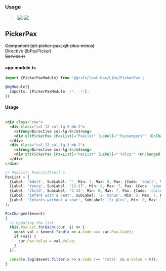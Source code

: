 ### Usage

> [![](https://img.shields.io/badge/Main-readme-white?style=for-the-badge)](../../readme.md)
> [![](https://img.shields.io/badge/readme-white?style=for-the-badge)](readme.md)

## PickerPax

~~Component (qlt-picker-pax, qlt-plus-minus)~~  
Directive (lbPaxPicker)  
~~Service ()~~

#### app.module.ts

```typescript
import {PickerPaxModule} from '@qrsln/loot-box/Libs/PickerPax';

@NgModule({
  imports: [PickerPaxModule, /*...*/],
})
```  

#### Usage

```html

<div class="row">
  <div class="col-12 col-lg-9 mb-2">
    <strong>Directive col-lg-9</strong>
    <div qltPickerPax [PaxList]="PaxList" [Label]="'Passengers'" (OnChanged)="PaxChanged($event)"></div>
  </div>
  <div class="col-12 col-lg-3 mb-2">
    <strong>Directive col-lg-3</strong>
    <div qltPickerPax [PaxList]="PaxList" [Label]="'Yolcu'" (OnChanged)="PaxChanged($event)"></div>
  </div>
</div>
``` 

```typescript
// PaxList: PaxListItem[] =
PaxList = [
  {Label: 'Adult', SubLabel: '', Min: 1, Max: 9, Pax: {Code: 'adult', Value: 1}},
  {Label: 'Young', SubLabel: '12-17', Min: 0, Max: 7, Pax: {Code: 'young', Value: 0}},
  {Label: 'Child', SubLabel: '2-11', Min: 0, Max: 7, Pax: {Code: 'child', Value: 0}},
  {Label: 'Infant with a Seat', SubLabel: '2- minus', Min: 0, Max: 7, Pax: {Code: 'infant-1', Value: 0}},
  {Label: 'Infants without a seat', SubLabel: '2+ plus', Min: 0, Max: 7, Pax: {Code: 'infant-2', Value: 0}},
];

PaxChanged($event)
{
  // Updating the list
  this.PaxList.forEach((cur, i) => {
    const val = $event.find(x => x.Code === cur.Pax.Code);
    if (val) {
      cur.Pax.Value = val.Value;
    }
  });

  console.log($event.filter(x => x.Code !== 'Total' && x.Value > 0));
}
```  
 
